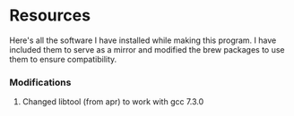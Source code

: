 # Resources

Here's all the software I have installed while making this program. I have included them to serve as a mirror and modified the brew packages to use them to ensure compatibility.

### Modifications
1. Changed libtool (from apr) to work with gcc 7.3.0
